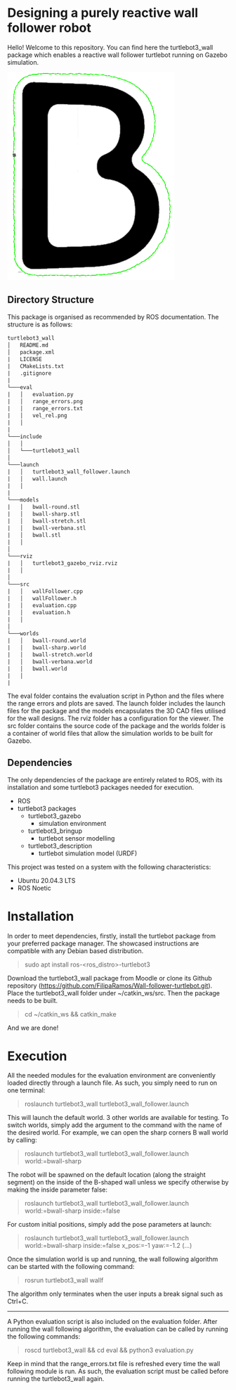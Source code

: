 # Designing a purely reactive wall follower robot

Hello! Welcome to this repository. You can find here the turtlebot3_wall package which enables a reactive wall follower turtlebot running on Gazebo simulation.

![Wall-follower-turtlebot on the outside trajectory of a B-shaped wall.](resources/B-round-outside-1-real.png)

## Directory Structure

This package is organised as recommended by ROS documentation. The structure is as follows:

```
turtlebot3_wall
│   README.md
│   package.xml
|   LICENSE
|   CMakeLists.txt
|   .gitignore
|   
└───eval
|   │   evaluation.py
|   │   range_errors.png
|   │   range_errors.txt
|   │   vel_rel.png
|   │   
|  
└───include
│   │
│   └───turtlebot3_wall
│   
└───launch
|   │   turtlebot3_wall_follower.launch
|   │   wall.launch
|   │   
|  
└───models
|   │   bwall-round.stl
|   │   bwall-sharp.stl
|   │   bwall-stretch.stl
|   │   bwall-verbana.stl
|   │   bwall.stl
|   │   
│   
└───rviz
|   │   turtlebot3_gazebo_rviz.rviz
|   │   
│   
└───src
|   │   wallFollower.cpp
|   │   wallFollower.h
|   │   evaluation.cpp
|   │   evaluation.h
|   │   
│   
└───worlds
|   │   bwall-round.world
|   │   bwall-sharp.world
|   │   bwall-stretch.world
|   │   bwall-verbana.world
|   │   bwall.world
|   │   
|
```

The eval folder contains the evaluation script in Python and the files where the range errors and plots are saved. The launch folder includes the launch files for the package and the models encapsulates the 3D CAD files utilised for the wall designs. The rviz folder has a configuration for the viewer. The src folder contains the source code of the package and the worlds folder is a container of world files that allow the simulation worlds to be built for Gazebo.

## Dependencies

The only dependencies of the package are entirely related to ROS, with its installation and some turtlebot3 packages needed for execution.

- ROS
- turtlebot3 packages
    - turtlebot3_gazebo
        - simulation environment
    - turtlebot3_bringup
        - turtlebot sensor modelling
    - turtlebot3_description
        - turtlebot simulation model (URDF)

This project was tested on a system with the following characteristics:
- Ubuntu 20.04.3 LTS
- ROS Noetic

# Installation

In order to meet dependencies, firstly, install the turtlebot package from your preferred package manager. The showcased instructions are compatible with any Debian based distribution.

> sudo apt install ros-<ros_distro>-turtlebot3

Download the turtlebot3_wall package from Moodle or clone its Github repository (https://github.com/FilipaRamos/Wall-follower-turtlebot.git). Place the turtlebot3_wall folder under ~/catkin_ws/src. Then the package needs to be built.

> cd ~/catkin_ws && catkin_make

And we are done!

# Execution

All the needed modules for the evaluation environment are conveniently loaded directly through a launch file. As such, you simply need to run on one terminal:

> roslaunch turtlebot3_wall turtlebot3_wall_follower.launch 

This will launch the default world. 3 other worlds are available for testing. To switch worlds, simply add the argument to the command with the name of the desired world. For example, we can open the sharp corners B wall world by calling:

> roslaunch turtlebot3_wall turtlebot3_wall_follower.launch world:=bwall-sharp

The robot will be spawned on the default location (along the straight segment) on the inside of the B-shaped wall unless we specify otherwise by making the inside parameter false:

> roslaunch turtlebot3_wall turtlebot3_wall_follower.launch world:=bwall-sharp inside:=false

For custom initial positions, simply add the pose parameters at launch:

> roslaunch turtlebot3_wall turtlebot3_wall_follower.launch world:=bwall-sharp inside:=false x_pos:=-1 yaw:=-1.2 (...)

Once the simulation world is up and running, the wall following algorithm can be started with the following command:

> rosrun turtlebot3_wall wallf

The algorithm only terminates when the user inputs a break signal such as Ctrl+C.

----------------------------------------------------------------------------------

A Python evaluation script is also included on the evaluation folder. After running the wall following algorithm, the evaluation can be called by running the following commands:

> roscd turtlebot3_wall && cd eval && python3 evaluation.py

Keep in mind that the range_errors.txt file is refreshed every time the wall following module is run. As such, the evaluation script must be called before running the turtlebot3_wall again.
